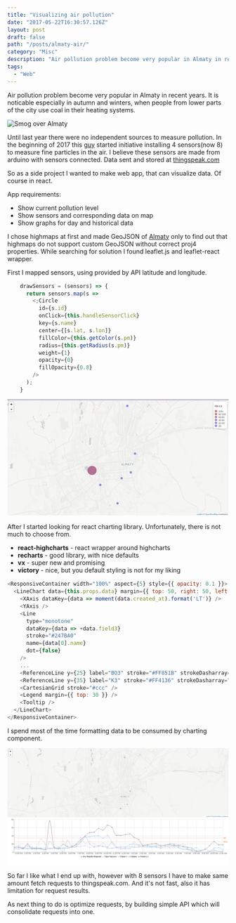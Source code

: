```yaml
---
title: "Visualizing air pollution"
date: "2017-05-22T16:30:57.126Z"
layout: post
draft: false
path: "/posts/almaty-air/"
category: "Misc"
description: "Air pollution problem become very popular in Almaty in recent years. It is noticable especially in autumn and winters, when people from lower parts of the city use coal in their heating systems"
tags: 
  - "Web"
---
```


Air pollution problem become very popular in Almaty in recent years. It is noticable especially in autumn and winters, when people from lower parts of the city use coal in their heating systems.

![Smog over Almaty](https://upload.wikimedia.org/wikipedia/commons/thumb/0/02/Smog_over_Almaty.jpg/640px-Smog_over_Almaty.jpg)

Until last year there were no independent sources to measure pollution. In the beginning of 2017 this [guy](https://www.facebook.com/people/Павел-Александров/) started initiative installing 4 sensors(now 8) to measure fine particles in the air. I believe these sensors are made from arduino with sensors connected. Data sent and stored at [thingspeak.com](thingspeak.com/channels/)

So as a side project I wanted to make web app, that can visualize data. Of course in react.

App requirements:

- Show current pollution level
- Show sensors and corresponding data on map
- Show graphs for day and historical data

I chose highmaps at first and made GeoJSON of [Almaty](https://github.com/akilbekov/almaty.geo.json) only to find out that highmaps do not support custom GeoJSON without correct proj4 properties. While searching for solution I found leaflet.js and leaflet-react wrapper.

First I mapped sensors, using provided by API latitude and longitude.

```js
    drawSensors = (sensors) => {
      return sensors.map(s =>
        <;Circle
          id={s.id}
          onClick={this.handleSensorClick}
          key={s.name}
          center={[s.lat, s.lon]}
          fillColor={this.getColor(s.pm)}
          radius={this.getRadius(s.pm)}
          weight={1}
          opacity={0}
          fillOpacity={0.8}
        />
      );
    }
```

![Sensors map](./sensors.jpg)

After I started looking for react charting library. Unfortunately, there is not much to choose from.

- **react-highcharts** - react wrapper around highcharts
- **recharts** - good library, with nice defaults
- **vx** - super new and promising
- **victory** - nice, but you default styling is not for my liking

```js
<ResponsiveContainer width="100%" aspect={5} style={{ opacity: 0.1 }}>
  <LineChart data={this.props.data} margin={{ top: 50, right: 50, left: 0, bottom: 50 }}>
    <XAxis dataKey={data => moment(data.created_at).format('LT')} />
    <YAxis />
    <Line
      type="monotone"
      dataKey={data => +data.field3}
      stroke="#247BA0"
      name={data[0].name}
      dot={false}
    />
    ...
    <ReferenceLine y={25} label="ВОЗ" stroke="#FF851B" strokeDasharray="3 3" />
    <ReferenceLine y={35} label="КЗ" stroke="#FF4136" strokeDasharray="3 3" />
    <CartesianGrid stroke="#ccc" />
    <Legend margin={{ top: 30 }} />
    <Tooltip />
  </LineChart>
</ResponsiveContainer>
```

I spend most of the time formatting data to be consumed by charting component.

![App](./app.jpg)

So far I like what I end up with, however with 8 sensors I have to make same amount fetch requests to thingspeak.com. And it's not fast, also it has limitation for request results.

As next thing to do is optimize requests, by building simple API which will consolidate requests into one.
